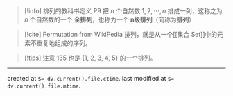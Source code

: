 > [!info] 排列的教科书定义 P9
> 把 $n$ 个自然数 $1, 2, \cdots, n$ 排成一列，这称之为 $n$ 个自然数的一个 **全排列**，也称为一个 $\mathbf{n}$**级排列**（简称为**排列**）

> [!cite] Permutation from WikiPedia
> 排列，就是从一个[[集合 Set]]中的元素不重复地组成的序列。

>[!tips] 注意
> 135 也是 {1, 2, 3, 4, 5} 的一个排列。

---

created at `$= dv.current().file.ctime`.
last modified at `$= dv.current().file.mtime`.